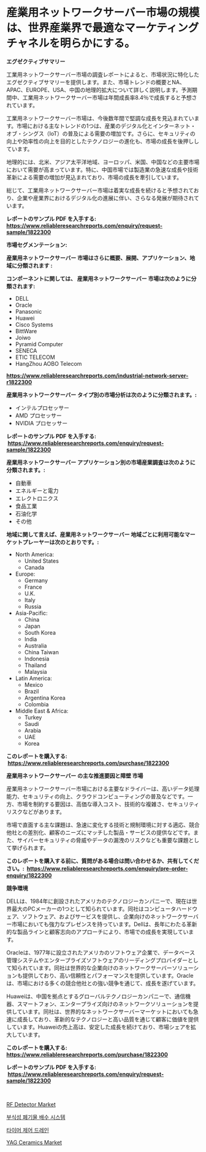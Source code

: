 <p><h1>産業用ネットワークサーバー市場の規模は、世界産業界で最適なマーケティングチャネルを明らかにする。</h1></p><p><strong>エグゼクティブサマリー</strong></p>
<p><p>工業用ネットワークサーバー市場の調査レポートによると、市場状況に特化したエグゼクティブサマリーを提供します。また、市場トレンドの概要とNA、APAC、EUROPE、USA、中国の地理的拡大について詳しく説明します。予測期間中、工業用ネットワークサーバー市場は年間成長率8.4％で成長すると予想されています。</p><p>工業用ネットワークサーバー市場は、今後数年間で堅調な成長を見込まれています。市場における主なトレンドの1つは、産業のデジタル化とインターネット・オブ・シングス（IoT）の普及による需要の増加です。さらに、セキュリティの向上や効率性の向上を目的としたテクノロジーの進化も、市場の成長を後押ししています。</p><p>地理的には、北米、アジア太平洋地域、ヨーロッパ、米国、中国などの主要市場において需要が高まっています。特に、中国市場では製造業の急速な成長や技術革新による需要の増加が見込まれており、市場の成長を牽引しています。</p><p>総じて、工業用ネットワークサーバー市場は着実な成長を続けると予想されており、企業や産業界におけるデジタル化の進展に伴い、さらなる発展が期待されています。</p></p>
<p><strong>レポートのサンプル PDF を入手する: <a href="https://www.reliableresearchreports.com/enquiry/request-sample/1822300">https://www.reliableresearchreports.com/enquiry/request-sample/1822300</a></strong></p>
<p><strong>市場セグメンテーション:</strong></p>
<p><strong> 産業用ネットワークサーバー 市場はさらに概要、展開、アプリケーション、地域に分類されます :</strong></p>
<p><strong>コンポーネントに関しては、 産業用ネットワークサーバー 市場は次のように分類されます: &nbsp;</strong></p>
<p><ul><li>DELL</li><li>Oracle</li><li>Panasonic</li><li>Huawei</li><li>Cisco Systems</li><li>BittWare</li><li>Joiwo</li><li>Pyramid Computer</li><li>SENECA</li><li>ETIC TELECOM</li><li>HangZhou AOBO Telecom</li></ul></p>
<p><strong><a href="https://www.reliableresearchreports.com/industrial-network-server-r1822300">https://www.reliableresearchreports.com/industrial-network-server-r1822300</a></strong></p>
<p><strong> 産業用ネットワークサーバー タイプ別の市場分析は次のように分類されます。:</strong></p>
<p><ul><li>インテルプロセッサー</li><li>AMD プロセッサー</li><li>NVIDIA プロセッサー</li></ul></p>
<p><strong>レポートのサンプル PDF を入手する: &nbsp;<a href="https://www.reliableresearchreports.com/enquiry/request-sample/1822300">https://www.reliableresearchreports.com/enquiry/request-sample/1822300</a></strong></p>
<p><strong> 産業用ネットワークサーバー アプリケーション別の市場産業調査は次のように分類されます。:</strong></p>
<p><ul><li>自動車</li><li>エネルギーと電力</li><li>エレクトロニクス</li><li>食品工業</li><li>石油化学</li><li>その他</li></ul></p>
<p><strong>地域に関して言えば、産業用ネットワークサーバー 地域ごとに利用可能なマーケットプレーヤーは次のとおりです。:</strong></p>
<p><ul>
    <li>
        North America:
        <ul>
            <li>United States</li>
            <li>Canada</li>
        </ul>
    </li>
    <li>
        Europe:
        <ul>
            <li>Germany</li>
            <li>France</li>
            <li>U.K.</li>
            <li>Italy</li>
            <li>Russia</li>
        </ul>
    </li>
    <li>
        Asia-Pacific:
        <ul>
            <li>China</li>
            <li>Japan</li>
            <li>South Korea</li>
            <li>India</li>
            <li>Australia</li>
            <li>China Taiwan</li>
            <li>Indonesia</li>
            <li>Thailand</li>
            <li>Malaysia</li>
        </ul>
    </li>
    <li>
        Latin America:
        <ul>
            <li>Mexico</li>
            <li>Brazil</li>
            <li>Argentina Korea</li>
            <li>Colombia</li>
        </ul>
    </li>
    <li>
        Middle East & Africa:
        <ul>
            <li>Turkey</li>
            <li>Saudi</li>
            <li>Arabia</li>
            <li>UAE</li>
            <li>Korea</li>
        </ul>
    </li>
    </ul></p>
<p><strong>このレポートを購入する: &nbsp;<a href="https://www.reliableresearchreports.com/purchase/1822300">https://www.reliableresearchreports.com/purchase/1822300</a></strong></p>
<p><strong>産業用ネットワークサーバー の主な推進要因と障壁 市場</strong></p>
<p><p>産業用ネットワークサーバー市場における主要なドライバーは、高いデータ処理能力、セキュリティの向上、クラウドコンピューティングの普及などです。一方、市場を制約する要因は、高価な導入コスト、技術的な複雑さ、セキュリティリスクなどがあります。</p><p>市場で直面する主な課題は、急速に変化する技術と規制環境に対する適応、競合他社との差別化、顧客のニーズにマッチした製品・サービスの提供などです。また、サイバーセキュリティの脅威やデータの漏洩のリスクなども重要な課題として挙げられます。</p></p>
<p><strong>このレポートを購入する前に、質問がある場合は問い合わせるか、共有してください。:&nbsp; <a href="https://www.reliableresearchreports.com/enquiry/pre-order-enquiry/1822300">https://www.reliableresearchreports.com/enquiry/pre-order-enquiry/1822300</a></strong></p>
<p><strong>競争環境</strong></p>
<p><p>DELLは、1984年に創設されたアメリカのテクノロジーカンパニーで、現在は世界最大のPCメーカーの1つとして知られています。同社はコンピュータハードウェア、ソフトウェア、およびサービスを提供し、企業向けのネットワークサーバー市場においても強力なプレゼンスを持っています。Dellは、長年にわたる革新的な製品ラインと顧客志向のアプローチにより、市場での成長を実現しています。</p><p>Oracleは、1977年に設立されたアメリカのソフトウェア企業で、データベース管理システムやエンタープライズソフトウェアのリーディングプロバイダーとして知られています。同社は世界的な企業向けのネットワークサーバーソリューションも提供しており、高い信頼性とパフォーマンスを提供しています。Oracleは、市場における多くの競合他社との強い競争を通じて、成長を遂げています。</p><p>Huaweiは、中国を拠点とするグローバルテクノロジーカンパニーで、通信機器、スマートフォン、エンタープライズ向けのネットワークソリューションを提供しています。同社は、世界的なネットワークサーバーマーケットにおいても急速に成長しており、革新的なテクノロジーと高い品質を通じて顧客に価値を提供しています。Huaweiの売上高は、安定した成長を続けており、市場シェアを拡大しています。</p></p>
<p><strong>このレポートを購入する: &nbsp; <a href="https://www.reliableresearchreports.com/purchase/1822300">https://www.reliableresearchreports.com/purchase/1822300</a></strong></p>
<p><strong>レポートのサンプル PDF を入手する: &nbsp;<a href="https://www.reliableresearchreports.com/enquiry/request-sample/1822300">https://www.reliableresearchreports.com/enquiry/request-sample/1822300</a></strong><strong></strong></p>
<p>&nbsp;</p>
<p><p><a href="https://issuu.com/reportprime-2/docs/rf-detector-market-size-2030.pptx">RF Detector Market</a></p><p><a href="https://github.com/rifqimuhammad018/Market-Research-Report-List-1/blob/main/675753592143.md">부식성 폐기물 배수 시스템</a></p><p><a href="https://github.com/courtney23pratt/Market-Research-Report-List-1/blob/main/881913092144.md">타이머 제어 드레인</a></p><p><a href="https://issuu.com/reportprime-2/docs/yag-ceramics-market-size-2030.pptx">YAG Ceramics Market</a></p></p>